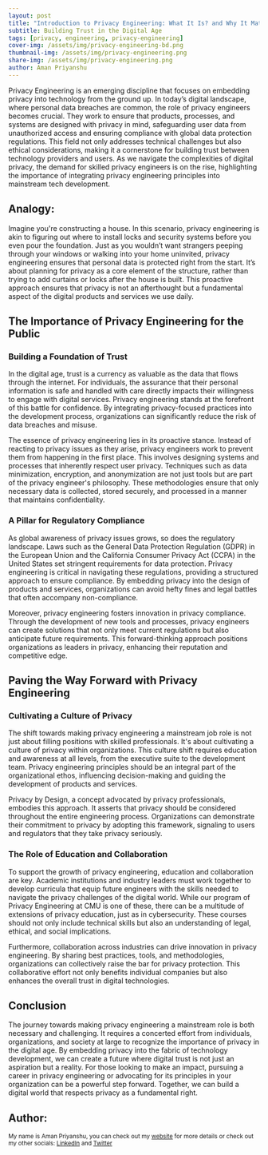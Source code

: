 ```yaml
---
layout: post
title: "Introduction to Privacy Engineering: What It Is? and Why It Matters?"
subtitle: Building Trust in the Digital Age
tags: [privacy, engineering, privacy-engineering]
cover-img: /assets/img/privacy-engineering-bd.png
thumbnail-img: /assets/img/privacy-engineering.png
share-img: /assets/img/privacy-engineering.png
author: Aman Priyanshu
---
```


Privacy Engineering is an emerging discipline that focuses on embedding privacy into technology from the ground up. In today’s digital landscape, where personal data breaches are common, the role of privacy engineers becomes crucial. They work to ensure that products, processes, and systems are designed with privacy in mind, safeguarding user data from unauthorized access and ensuring compliance with global data protection regulations. This field not only addresses technical challenges but also ethical considerations, making it a cornerstone for building trust between technology providers and users. As we navigate the complexities of digital privacy, the demand for skilled privacy engineers is on the rise, highlighting the importance of integrating privacy engineering principles into mainstream tech development.

## Analogy:
Imagine you're constructing a house. In this scenario, privacy engineering is akin to figuring out where to install locks and security systems before you even pour the foundation. Just as you wouldn’t want strangers peeping through your windows or walking into your home uninvited, privacy engineering ensures that personal data is protected right from the start. It’s about planning for privacy as a core element of the structure, rather than trying to add curtains or locks after the house is built. This proactive approach ensures that privacy is not an afterthought but a fundamental aspect of the digital products and services we use daily.

## The Importance of Privacy Engineering for the Public

### Building a Foundation of Trust
In the digital age, trust is a currency as valuable as the data that flows through the internet. For individuals, the assurance that their personal information is safe and handled with care directly impacts their willingness to engage with digital services. Privacy engineering stands at the forefront of this battle for confidence. By integrating privacy-focused practices into the development process, organizations can significantly reduce the risk of data breaches and misuse.

The essence of privacy engineering lies in its proactive stance. Instead of reacting to privacy issues as they arise, privacy engineers work to prevent them from happening in the first place. This involves designing systems and processes that inherently respect user privacy. Techniques such as data minimization, encryption, and anonymization are not just tools but are part of the privacy engineer's philosophy. These methodologies ensure that only necessary data is collected, stored securely, and processed in a manner that maintains confidentiality.

### A Pillar for Regulatory Compliance
As global awareness of privacy issues grows, so does the regulatory landscape. Laws such as the General Data Protection Regulation (GDPR) in the European Union and the California Consumer Privacy Act (CCPA) in the United States set stringent requirements for data protection. Privacy engineering is critical in navigating these regulations, providing a structured approach to ensure compliance. By embedding privacy into the design of products and services, organizations can avoid hefty fines and legal battles that often accompany non-compliance.

Moreover, privacy engineering fosters innovation in privacy compliance. Through the development of new tools and processes, privacy engineers can create solutions that not only meet current regulations but also anticipate future requirements. This forward-thinking approach positions organizations as leaders in privacy, enhancing their reputation and competitive edge.

## Paving the Way Forward with Privacy Engineering

### Cultivating a Culture of Privacy
The shift towards making privacy engineering a mainstream job role is not just about filling positions with skilled professionals. It's about cultivating a culture of privacy within organizations. This culture shift requires education and awareness at all levels, from the executive suite to the development team. Privacy engineering principles should be an integral part of the organizational ethos, influencing decision-making and guiding the development of products and services.

Privacy by Design, a concept advocated by privacy professionals, embodies this approach. It asserts that privacy should be considered throughout the entire engineering process. Organizations can demonstrate their commitment to privacy by adopting this framework, signaling to users and regulators that they take privacy seriously.

### The Role of Education and Collaboration
To support the growth of privacy engineering, education and collaboration are key. Academic institutions and industry leaders must work together to develop curricula that equip future engineers with the skills needed to navigate the privacy challenges of the digital world. While our program of Privacy Engineering at CMU is one of these, there can be a multitude of extensions of privacy education, just as in cybersecurity. These courses should not only include technical skills but also an understanding of legal, ethical, and social implications.

Furthermore, collaboration across industries can drive innovation in privacy engineering. By sharing best practices, tools, and methodologies, organizations can collectively raise the bar for privacy protection. This collaborative effort not only benefits individual companies but also enhances the overall trust in digital technologies.

## Conclusion
The journey towards making privacy engineering a mainstream role is both necessary and challenging. It requires a concerted effort from individuals, organizations, and society at large to recognize the importance of privacy in the digital age. By embedding privacy into the fabric of technology development, we can create a future where digital trust is not just an aspiration but a reality. For those looking to make an impact, pursuing a career in privacy engineering or advocating for its principles in your organization can be a powerful step forward. Together, we can build a digital world that respects privacy as a fundamental right.

## Author:

<small>My name is Aman Priyanshu, you can check out my [website](https://amanpriyanshu.github.io/) for more details or check out my other socials: [LinkedIn](https://www.linkedin.com/in/aman-priyanshu/) and [Twitter](https://twitter.com/AmanPriyanshu6)</small>

